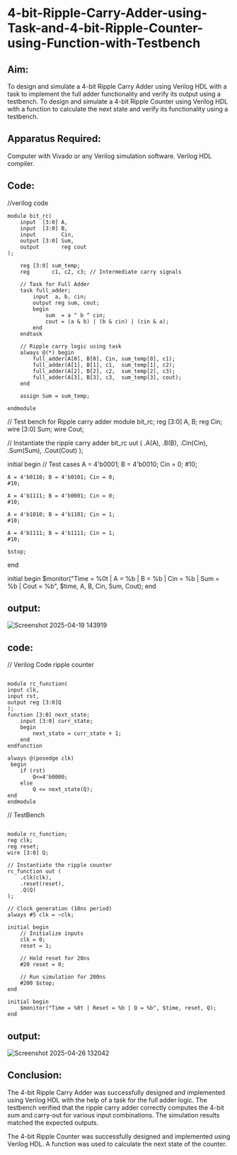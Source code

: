# 4-bit-Ripple-Carry-Adder-using-Task-and-4-bit-Ripple-Counter-using-Function-with-Testbench
## Aim:
To design and simulate a 4-bit Ripple Carry Adder using Verilog HDL with a task to implement the full adder functionality and verify its output using a testbench.
To design and simulate a 4-bit Ripple Counter using Verilog HDL with a function to calculate the next state and verify its functionality using a testbench.

## Apparatus Required:
Computer with Vivado or any Verilog simulation software.
Verilog HDL compiler.

## Code:
//verilog code
```
module bit_rc(
    input  [3:0] A,     
    input  [3:0] B,      
    input        Cin,    
    output [3:0] Sum,    
    output       reg cout    
);

    reg [3:0] sum_temp;
    reg       c1, c2, c3; // Intermediate carry signals

    // Task for Full Adder
    task full_adder;
        input  a, b, cin;
        output reg sum, cout;
        begin
            sum  = a ^ b ^ cin;
            cout = (a & b) | (b & cin) | (cin & a);
        end
    endtask

    // Ripple carry logic using task
    always @(*) begin
        full_adder(A[0], B[0], Cin, sum_temp[0], c1);
        full_adder(A[1], B[1], c1,  sum_temp[1], c2);
        full_adder(A[2], B[2], c2,  sum_temp[2], c3);
        full_adder(A[3], B[3], c3,  sum_temp[3], cout);
    end

    assign Sum = sum_temp;

endmodule
```


// Test bench for Ripple carry adder
module bit_rc;
reg [3:0] A, B;
reg Cin;
wire [3:0] Sum;
wire Cout;

// Instantiate the ripple carry adder
bit_rc uut (
    .A(A),
    .B(B),
    .Cin(Cin),
    .Sum(Sum),
    .Cout(Cout)
);

initial begin
    // Test cases
    A = 4'b0001; B = 4'b0010; Cin = 0;
    #10;
    
    A = 4'b0110; B = 4'b0101; Cin = 0;
    #10;
    
    A = 4'b1111; B = 4'b0001; Cin = 0;
    #10;
    
    A = 4'b1010; B = 4'b1101; Cin = 1;
    #10;
    
    A = 4'b1111; B = 4'b1111; Cin = 1;
    #10;

    $stop;
end

initial begin
    $monitor("Time = %0t | A = %b | B = %b | Cin = %b | Sum = %b | Cout = %b", $time, A, B, Cin, Sum, Cout);
end
## output:
![Screenshot 2025-04-19 143919](https://github.com/user-attachments/assets/07d3f674-3f5c-4315-96a8-4c292410b403)

## code:

// Verilog Code ripple counter
```

module rc_function(
input clk,
input rst,
output reg [3:0]Q
);
function [3:0] next_state;
    input [3:0] curr_state;
    begin
        next_state = curr_state + 1;
    end
endfunction
    
always @(posedge clk)
 begin
    if (rst)
        Q<=4'b0000;       
    else
        Q <= next_state(Q);
end
endmodule
```

// TestBench
```

module rc_function;
reg clk;
reg reset;
wire [3:0] Q;

// Instantiate the ripple counter
rc_function uut (
    .clk(clk),
    .reset(reset),
    .Q(Q)
);

// Clock generation (10ns period)
always #5 clk = ~clk;

initial begin
    // Initialize inputs
    clk = 0;
    reset = 1;

    // Hold reset for 20ns
    #20 reset = 0;

    // Run simulation for 200ns
    #200 $stop;
end

initial begin
    $monitor("Time = %0t | Reset = %b | Q = %b", $time, reset, Q);
end
```
## output:
![Screenshot 2025-04-26 132042](https://github.com/user-attachments/assets/1d13b965-e0b5-45a1-bf21-85a4fc188908)


## Conclusion:
The 4-bit Ripple Carry Adder was successfully designed and implemented using Verilog HDL with the help of a task for the full adder logic. The testbench verified that the ripple carry adder correctly computes the 4-bit sum and carry-out for various input combinations. The simulation results matched the expected outputs.

The 4-bit Ripple Counter was successfully designed and implemented using Verilog HDL. A function was used to calculate the next state of the counter.


